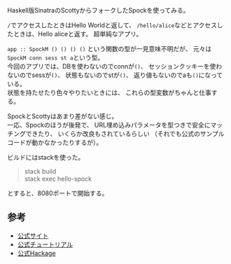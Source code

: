 Haskell版SinatraのScottyからフォークしたSpockを使ってみる。

`/`でアクセスしたときはHello Worldと返して、
`/hello/alice`などとアクセスしたときは、Hello aliceと返す。
超単純なアプリ。

`app :: SpockM () () () ()`
という関数の型が一見意味不明だが、
元々は`SpockM conn sess st a`という型。  
今回のアプリでは、DBを使わないのでconnが`()`、
セッションクッキーを使わないのでsessが`()`、
状態もないのでstが`()`、
返り値もないのでaも`()`になっている。  
状態を持たせたり色々やりたいときには、
これらの型変数がちゃんと仕事する。

SpockとScottyはあまり差がない感じ。  
一応、Spockのほうが後発で、
URL埋め込みパラメータを型つきで安全にマッチングできたり、
いくらか改良もされているらしい
（それでも公式のサンプルコードが動かなかったりするが）。

ビルドにはstackを使った。
> stack build  
> stack exec hello-spock

とすると、8080ポートで開始する。

## 参考
- [公式サイト](https://www.spock.li/)
- [公式チュートリアル](https://www.spock.li/tutorial/)
- [公式Hackage](https://hackage.haskell.org/package/Spock)
